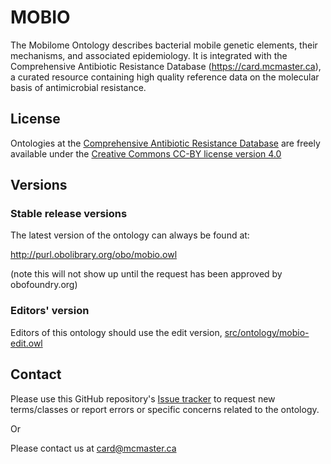 # MOBIO

The Mobilome Ontology describes bacterial mobile genetic elements, their mechanisms, and associated epidemiology. It is integrated with the Comprehensive Antibiotic Resistance Database (https://card.mcmaster.ca), a curated resource containing high quality reference data on the molecular basis of antimicrobial resistance.

## License

Ontologies at the [Comprehensive Antibiotic Resistance Database](https://card.mcmaster.ca/download) are freely available under the [Creative Commons CC-BY license version 4.0](https://creativecommons.org/licenses/by/4.0/)

## Versions

### Stable release versions

The latest version of the ontology can always be found at:

http://purl.obolibrary.org/obo/mobio.owl

(note this will not show up until the request has been approved by obofoundry.org)

### Editors' version

Editors of this ontology should use the edit version, [src/ontology/mobio-edit.owl](src/ontology/mobio-edit.owl)

## Contact
Please use this GitHub repository's [Issue tracker](https://github.com/arpcard/mobio/issues) to request new terms/classes or report errors or specific concerns related to the ontology.

Or

Please contact us at card@mcmaster.ca